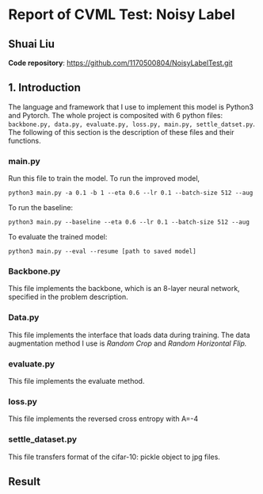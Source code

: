 # Report of CVML Test: Noisy Label

## Shuai Liu

**Code repository**: https://github.com/1170500804/NoisyLabelTest.git

## 1. Introduction

The language and framework that I use to implement this model is Python3 and Pytorch. The whole project is composited with 6 python files: `backbone.py, data.py, evaluate.py, loss.py, main.py, settle_datset.py`. The following of this section is the description of these files and their functions.

### main.py

Run this file to train the model. To run the improved model, 

```shell
python3 main.py -a 0.1 -b 1 --eta 0.6 --lr 0.1 --batch-size 512 --aug
```

To run the baseline:

```shell
python3 main.py --baseline --eta 0.6 --lr 0.1 --batch-size 512 --aug
```

To evaluate the trained model:

```shell
python3 main.py --eval --resume [path to saved model]
```



### Backbone.py

This file implements the backbone, which is an 8-layer neural network, specified in the problem description.

### Data.py

This file implements the interface that loads data during training. The data augmentation method I use is *Random Crop* and *Random Horizontal Flip.*

### evaluate.py

This file implements the evaluate method.

### loss.py

This file implements the reversed cross entropy with A=-4

### settle_dataset.py

This file transfers format of the cifar-10: pickle object to jpg files.



## Result

